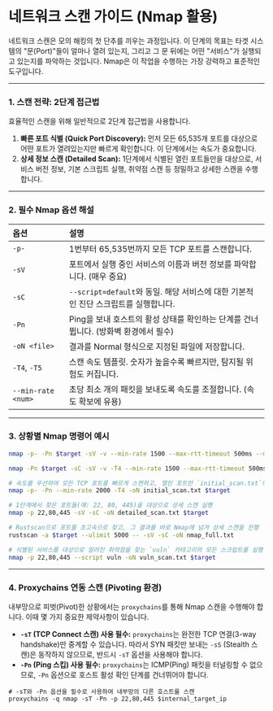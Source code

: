 

# 네트워크 스캔 가이드 (Nmap 활용)

네트워크 스캔은 모의 해킹의 첫 단추를 끼우는 과정입니다. 이 단계의 목표는 타겟 시스템의 "문(Port)"들이 얼마나 열려 있는지, 그리고 그 문 뒤에는 어떤 "서비스"가 실행되고 있는지를 파악하는 것입니다. Nmap은 이 작업을 수행하는 가장 강력하고 표준적인 도구입니다.

---

### **1. 스캔 전략: 2단계 접근법**

효율적인 스캔을 위해 일반적으로 2단계 접근법을 사용합니다.

1.  **빠른 포트 식별 (Quick Port Discovery):** 먼저 모든 65,535개 포트를 대상으로 어떤 포트가 열려있는지만 빠르게 확인합니다. 이 단계에서는 속도가 중요합니다.
2.  **상세 정보 스캔 (Detailed Scan):** 1단계에서 식별된 열린 포트들만을 대상으로, 서비스 버전 정보, 기본 스크립트 실행, 취약점 스캔 등 정밀하고 상세한 스캔을 수행합니다.

---

### **2. 필수 Nmap 옵션 해설**

| 옵션                 | 설명                                                      |
| :----------------- | :------------------------------------------------------ |
| `-p-`              | 1번부터 65,535번까지 모든 TCP 포트를 스캔합니다.                        |
| `-sV`              | 포트에서 실행 중인 서비스의 이름과 버전 정보를 파악합니다. (매우 중요)               |
| `-sC`              | `--script=default`와 동일. 해당 서비스에 대한 기본적인 진단 스크립트를 실행합니다. |
| `-Pn`              | Ping을 보내 호스트의 활성 상태를 확인하는 단계를 건너뜁니다. (방화벽 환경에서 필수)      |
| `-oN <file>`       | 결과를 Normal 형식으로 지정된 파일에 저장합니다.                          |
| `-T4`, `-T5`       | 스캔 속도 템플릿. 숫자가 높을수록 빠르지만, 탐지될 위험도 커집니다.                 |
| `--min-rate <num>` | 초당 최소 <num>개의 패킷을 보내도록 속도를 조절합니다. (속도 확보에 유용)           |

---

### **3. 상황별 Nmap 명령어 예시**


```bash
nmap -p- -Pn $target -sV -v --min-rate 1500 --max-rtt-timeout 500ms --max-retries 5 --open -oN nmap_ports.txt
```

```bash
nmap -Pn $target -sC -sV -v -T4 --min-rate 1500 --max-rtt-timeout 500ms --max-retries 3
```



```bash title="1단계: 빠른 전체 포트 스캔"
# 속도를 우선하여 모든 TCP 포트를 빠르게 스캔하고, 열린 포트만 `initial_scan.txt`에 저장
nmap -p- -Pn --min-rate 2000 -T4 -oN initial_scan.txt $target
```

```bash title="2단계: 상세 정보 스캔"
# 1단계에서 찾은 포트들(예: 22, 80, 445)을 대상으로 상세 스캔 실행
nmap -p 22,80,445 -sV -sC -oN detailed_scan.txt $target
```

```bash title="Rustscan을 이용한 2단계 동시 실행"
# Rustscan으로 포트를 초고속으로 찾고, 그 결과를 바로 Nmap에 넘겨 상세 스캔을 진행
rustscan -a $target --ulimit 5000 -- -sV -sC -oN nmap_full.txt
```

```bash title="취약점 진단 스크립트 실행"
# 식별된 서비스를 대상으로 알려진 취약점을 찾는 `vuln` 카테고리의 모든 스크립트를 실행
nmap -p 22,80,445 --script vuln -oN vuln_scan.txt $target
```

---

### **4. Proxychains 연동 스캔 (Pivoting 환경)**

내부망으로 피벗(Pivot)한 상황에서는 `proxychains`를 통해 Nmap 스캔을 수행해야 합니다. 이때 몇 가지 중요한 제약사항이 있습니다.

- **`-sT` (TCP Connect 스캔) 사용 필수:** `proxychains`는 완전한 TCP 연결(3-way handshake)만 중계할 수 있습니다. 따라서 SYN 패킷만 보내는 `-sS` (Stealth 스캔)은 동작하지 않으므로, 반드시 `-sT` 옵션을 사용해야 합니다.
- **`-Pn` (Ping 스킵) 사용 필수:** `proxychains`는 ICMP(Ping) 패킷을 터널링할 수 없으므로, `-Pn` 옵션으로 호스트 활성 확인 단계를 건너뛰어야 합니다.

```bash(title="Proxychains를 이용한 내부망 Nmap 스캔")
# -sT와 -Pn 옵션을 필수로 사용하여 내부망의 다른 호스트를 스캔
proxychains -q nmap -sT -Pn -p 22,80,445 $internal_target_ip
```

